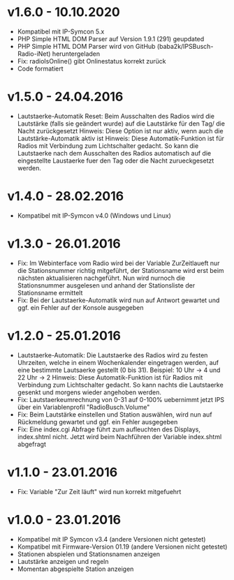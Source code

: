 # v1.6.0 - 10.10.2020
* Kompatibel mit IP-Symcon 5.x
* PHP Simple HTML DOM Parser auf Version 1.9.1 (291) geupdated
* PHP Simple HTML DOM Parser wird von GitHub (baba2k/IPSBusch-Radio-iNet) heruntergeladen
* Fix: radioIsOnline() gibt Onlinestatus korrekt zurück
* Code formatiert

# v1.5.0 - 24.04.2016
* Lautstaerke-Automatik Reset: Beim Ausschalten des Radios wird die Lautstärke (falls sie geändert wurde) auf
  die Lautstärke für den Tag/ die Nacht zurückgesetzt
  Hinweis: Diese Option ist nur aktiv, wenn auch die Lautstärke-Automatik aktiv ist
  Hinweis: Diese Automatik-Funktion ist für Radios mit Verbindung zum Lichtschalter gedacht. So kann die Lautstaerke
  nach dem Ausschalten des Radios automatisch auf die eingestellte Laustaerke fuer den Tag oder die Nacht zurueckgesetzt werden.

# v1.4.0 - 28.02.2016
* Kompatibel mit IP-Symcon v4.0 (Windows und Linux)

# v1.3.0 - 26.01.2016
* Fix: Im Webinterface vom Radio wird bei der Variable ZurZeitlaueft nur die Stationsnummer richtig mitgeführt, der Stationsname 
  wird erst beim nächsten aktualisieren nachgeführt. Nun wird nurnoch die Stationsnummer ausgelesen und anhand der 
  Stationsliste der Stationsname ermittelt
* Fix: Bei der Lautstaerke-Automatik wird nun auf Antwort gewartet und ggf. ein Fehler auf der Konsole ausgegeben

# v1.2.0 - 25.01.2016
* Lautstaerke-Automatik: Die Lautstaerke des Radios wird zu festen Uhrzeiten, welche in einem Wochenkalender
  eingetragen werden, auf eine bestimmte Lautsaerke gestellt (0 bis 31). Beispiel: 10 Uhr -> 4 und 22 Uhr -> 2
  Hinweis: Diese Automatik-Funktion ist für Radios mit Verbindung zum Lichtschalter gedacht. So kann nachts die Lautstaerke
  gesenkt und morgens wieder angehoben werden.
* Fix: Lautstaerkeumrechnung von 0-31 auf 0-100% uebernimmt jetzt IPS über ein Variablenprofil "RadioBusch.Volume"
* Fix: Beim Lautstärke einstellen und Station auswählen, wird nun auf Rückmeldung gewartet und ggf. ein Fehler ausgegeben
* Fix: Eine index.cgi Abfrage führt zum aufleuchten des Displays, index.shtml nicht. Jetzt wird beim Nachführen der Variable 
  index.shtml abgefragt

# v1.1.0 - 23.01.2016
* Fix: Variable "Zur Zeit läuft" wird nun korrekt mitgefuehrt

# v1.0.0 - 23.01.2016
* Kompatibel mit IP Symcon v3.4 (andere Versionen nicht getestet)
* Kompatibel mit Firmware-Version 01.19 (andere Versionen nicht getestet)
* Stationen abspielen und Stationsnamen anzeigen
* Lautstärke anzeigen und regeln
* Momentan abgespielte Station anzeigen
